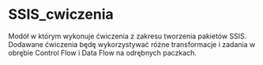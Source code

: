 # SSIS_cwiczenia
 
Modół w którym wykonuje ćwiczenia z zakresu tworzenia pakietów SSIS. 
Dodawane ćwiczenia będę wykorzystywać różne transformacje i zadania w obrębie Control Flow i Data Flow na odrębnych paczkach.